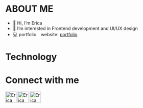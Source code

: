 # ABOUT ME

- 👋 Hi, I’m Erica
- 👀 I’m interested in Frontend development and UI/UX design
- 💻 portfolio　website: [portfolio](https://main.d3cdten3692fav.amplifyapp.com/)

# Technology 

# Connect with me
[<img align="left" src="https://upload.wikimedia.org/wikipedia/commons/a/a5/Instagram_icon.png" alt="Erica instagram" width="35px"/>](https://www.instagram.com/erica.1119/)

[<img align="left" src="https://upload.wikimedia.org/wikipedia/commons/7/7e/Gmail_icon_%282020%29.svg" alt="Erica mail" width="35px"/>](erica.rirura.4you@gmail.com)

[<img align="left" src="https://upload.wikimedia.org/wikipedia/commons/8/81/LinkedIn_icon.svg" alt="Erica linked in" width="35px"/>](https://www.linkedin.com/in/erica-inamura-b7b704255/)





